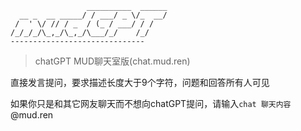                      __________  ______
      __ _  __ _____/ / ___/ _ \/_  __/
     /  ' \/ // / _  / (_ / ___/ / /
    /_/_/_/\_,_/\_,_/\___/_/    /_/
    ------------------------------

> chatGPT MUD聊天室版(chat.mud.ren)

直接发言提问，要求描述长度大于9个字符，问题和回答所有人可见

如果你只是和其它网友聊天而不想向chatGPT提问，请输入`chat 聊天内容`
                                            @mud.ren
